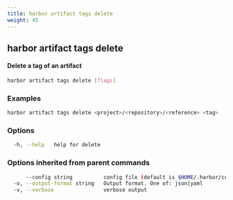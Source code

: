 ```yaml
---
title: harbor artifact tags delete
weight: 45
---
```

## harbor artifact tags delete

#### Delete a tag of an artifact

```sh
harbor artifact tags delete [flags]
```

### Examples

```sh
harbor artifact tags delete <project>/<repository>/<reference> <tag>
```

### Options

```sh
  -h, --help   help for delete
```

### Options inherited from parent commands

```sh
      --config string          config file (default is $HOME/.harbor/config.yaml) (default "/home/user/.harbor/config.yaml")
  -o, --output-format string   Output format. One of: json|yaml
  -v, --verbose                verbose output
```

